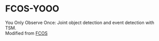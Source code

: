 # FCOS-YOOO
You Only Observe Once: Joint object detection and event detection with TSM.  
Modified from [FCOS](https://github.com/tianzhi0549/FCOS)  
